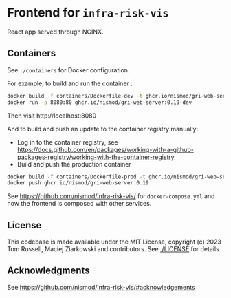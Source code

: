 # Frontend for `infra-risk-vis`

React app served through NGINX.

## Containers

See `./containers` for Docker configuration.

For example, to build and run the container :

```bash
docker build -f containers/Dockerfile-dev -t ghcr.io/nismod/gri-web-server:0.19-dev .
docker run -p 8080:80 ghcr.io/nismod/gri-web-server:0.19-dev
```

Then visit http://localhost:8080

And to build and push an update to the container registry manually:

- Log in to the container registry, see https://docs.github.com/en/packages/working-with-a-github-packages-registry/working-with-the-container-registry
- Build and push the production container

```bash
docker build -f containers/Dockerfile-prod -t ghcr.io/nismod/gri-web-server:0.19 .
docker push ghcr.io/nismod/gri-web-server:0.19
```

See https://github.com/nismod/infra-risk-vis/ for `docker-compose.yml` and how the frontend
is composed with other services.

## License

This codebase is made available under the MIT License, copyright (c) 2023 Tom
Russell, Maciej Ziarkowski and contributors. See [./LICENSE](./LICENSE) for details

## Acknowledgments

See https://github.com/nismod/infra-risk-vis/#acknowledgements
